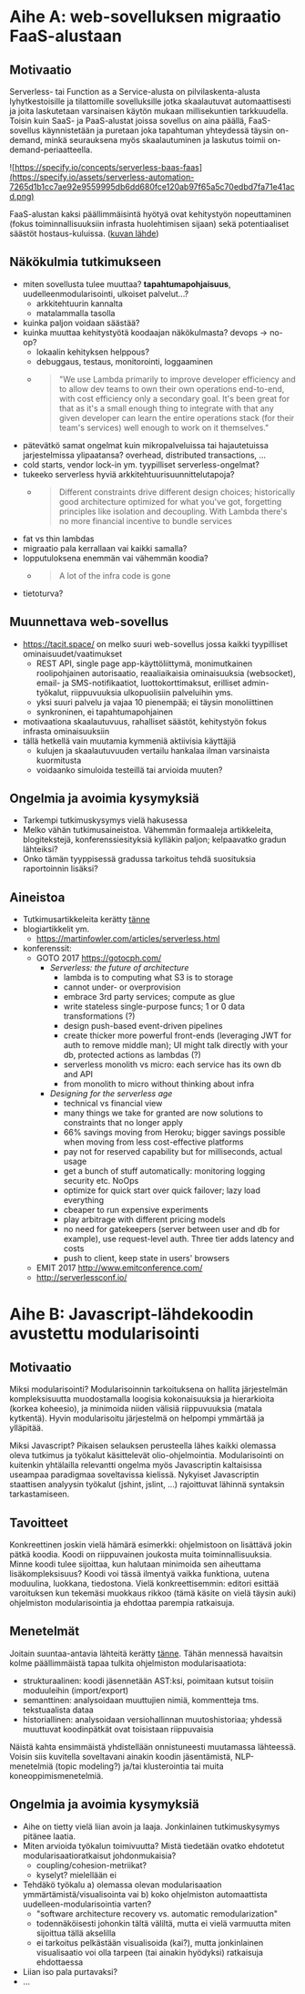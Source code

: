 # Aihe A: web-sovelluksen migraatio FaaS-alustaan

## Motivaatio

Serverless- tai Function as a Service-alusta on pilvilaskenta-alusta lyhytkestoisille ja tilattomille sovelluksille jotka skaalautuvat automaattisesti ja joita laskutetaan varsinaisen käytön mukaan millisekuntien tarkkuudella. Toisin kuin SaaS- ja PaaS-alustat joissa sovellus on aina päällä, FaaS-sovellus käynnistetään ja puretaan joka tapahtuman yhteydessä täysin on-demand, minkä seurauksena myös skaalautuminen ja laskutus toimii on-demand-periaatteella. 

![https://specify.io/concepts/serverless-baas-faas](https://specify.io/assets/serverless-automation-7265d1b1cc7ae92e9559995db6dd680fce120ab97f65a5c70edbd7fa71e41acd.png)

FaaS-alustan kaksi päällimmäisintä hyötyä ovat kehitystyön nopeuttaminen (fokus toiminnallisuuksiin infrasta huolehtimisen sijaan) sekä potentiaaliset säästöt hostaus-kuluissa. ([kuvan lähde](https://specify.io/concepts/serverless-baas-faas))

## Näkökulmia tutkimukseen

- miten sovellusta tulee muuttaa? **tapahtumapohjaisuus**, uudelleenmodularisointi, ulkoiset palvelut...?
  - arkkitehtuurin kannalta
  - matalammalla tasolla
- kuinka paljon voidaan säästää?
- kuinka muuttaa kehitystyötä koodaajan näkökulmasta? devops -> no-op?
  - lokaalin kehityksen helppous?
  - debuggaus, testaus, monitorointi, loggaaminen
  - > "We use Lambda primarily to improve developer efficiency and to allow dev teams to own their own operations end-to-end, with cost efficiency only a secondary goal. It's been great for that as it's a small enough thing to integrate with that any given developer can learn the entire operations stack (for their team's services) well enough to work on it themselves."
- pätevätkö samat ongelmat kuin mikropalveluissa tai hajautetuissa jarjestelmissa ylipaatansa? overhead, distributed transactions, ...
- cold starts, vendor lock-in ym. tyypilliset serverless-ongelmat?
- tukeeko serverless hyviä arkkitehtuurisuunnittelutapoja?
  - > Different constraints drive different design choices; historically good architecture optimized for what you've got, forgetting principles like isolation and decoupling. With Lambda there's no more financial incentive to bundle services
- fat vs thin lambdas
- migraatio pala kerrallaan vai kaikki samalla?
- lopputuloksena enemmän vai vähemmän koodia?
  - >  A lot of the infra code is gone
- tietoturva?


## Muunnettava web-sovellus

- https://tacit.space/ on melko suuri web-sovellus jossa kaikki tyypilliset ominaisuudet/vaatimukset
  - REST API, single page app-käyttöliittymä, monimutkainen roolipohjainen autorisaatio, reaaliaikaisia ominaisuuksia (websocket), email- ja SMS-notifikaatiot, luottokorttimaksut, erilliset admin-työkalut, riippuvuuksia ulkopuolisiin palveluihin yms.
  - yksi suuri palvelu ja vajaa 10 pienempää; ei täysin monoliittinen
  - synkroninen, ei tapahtumapohjainen
- motivaationa skaalautuvuus, rahalliset säästöt, kehitystyön fokus infrasta ominaisuuksiin
- tällä hetkellä vain muutamia kymmeniä aktiivisia käyttäjiä
  - kulujen ja skaalautuvuuden vertailu hankalaa ilman varsinaista kuormitusta
  - voidaanko simuloida testeillä tai arvioida muuten?

## Ongelmia ja avoimia kysymyksiä

- Tarkempi tutkimuskysymys vielä hakusessa
- Melko vähän tutkimusaineistoa. Vähemmän formaaleja artikkeleita, blogitekstejä, konferenssiesityksiä kylläkin paljon; kelpaavatko gradun lähteiksi?
- Onko tämän tyyppisessä gradussa tarkoitus tehdä suosituksia raportoinnin lisäksi?

## Aineistoa

- Tutkimusartikkeleita kerätty [tänne](./refs.md)
- blogiartikkelit ym.
  - https://martinfowler.com/articles/serverless.html
- konferenssit:
  - GOTO 2017 https://gotocph.com/
    - *Serverless: the future of architecture*
      - lambda is to computing what S3 is to storage
      - cannot under- or overprovision
      - embrace 3rd party services; compute as glue
      - write stateless single-purpose funcs; 1 or 0 data transformations (?)
      - design push-based event-driven pipelines
      - create thicker more powerful front-ends (leveraging JWT for auth to remove middle man); UI might talk directly with your db, protected actions as lambdas (?)
      - serverless monolith vs micro: each service has its own db and API
      - from monolith to micro without thinking about infra
    - *Designing for the serverless age*
      - technical vs financial view
      - many things we take for granted are now solutions to constraints that no longer apply
      - 66% savings moving from Heroku; bigger savings possible when moving from less cost-effective platforms
      - pay not for reserved capability but for milliseconds, actual usage
      - get a bunch of stuff automatically: monitoring logging security etc. NoOps
      - optimize for quick start over quick failover; lazy load everything
      - cbeaper to run expensive experiments
      - play arbitrage with different pricing models
      - no need for gatekeepers (server between user and db for example), use request-level auth. Three tier adds latency and costs
      - push to client, keep state in users' browsers
  - EMIT 2017 http://www.emitconference.com/
  - http://serverlessconf.io/


# Aihe B: Javascript-lähdekoodin avustettu modularisointi

## Motivaatio

Miksi modularisointi? Modularisoinnin tarkoituksena on hallita järjestelmän kompleksisuutta muodostamalla
loogisia kokonaisuuksia ja hierarkioita (korkea koheesio), ja minimoida niiden välisiä riippuvuuksia (matala kytkentä).
Hyvin modularisoitu järjestelmä on helpompi ymmärtää ja ylläpitää.

Miksi Javascript? Pikaisen selauksen perusteella lähes kaikki olemassa oleva tutkimus ja
työkalut käsittelevät olio-ohjelmointia. Modularisointi on kuitenkin yhtälailla relevantti
ongelma myös Javascriptin kaltaisissa useampaa paradigmaa soveltavissa kielissä. Nykyiset
Javascriptin staattisen analyysin työkalut (jshint, jslint, ...) rajoittuvat lähinnä syntaksin tarkastamiseen.

## Tavoitteet

Konkreettinen joskin vielä hämärä esimerkki: ohjelmistoon on lisättävä jokin pätkä koodia.
Koodi on riippuvainen joukosta muita toiminnallisuuksia.
Minne koodi tulee sijoittaa, kun halutaan minimoida sen aiheuttama
lisäkompleksisuus? Koodi voi tässä ilmentyä vaikka funktiona, uutena moduulina, luokkana,
tiedostona. Vielä konkreettisemmin: editori esittää varoituksen kun tekemäsi
muokkaus rikkoo (tämä käsite on vielä täysin auki) ohjelmiston modularisointia ja ehdottaa parempia ratkaisuja.

## Menetelmät

Joitain suuntaa-antavia lähteitä kerätty [tänne](./refs.md). Tähän mennessä havaitsin kolme päällimmäistä tapaa tulkita
ohjelmiston modularisaatiota:

- strukturaalinen: koodi jäsennetään AST:ksi, poimitaan kutsut toisiin moduuleihin (import/export)
- semanttinen: analysoidaan muuttujien nimiä, kommentteja tms. tekstuaalista dataa
- historiallinen: analysoidaan versiohallinnan muutoshistoriaa; yhdessä muuttuvat koodinpätkät ovat toisistaan riippuvaisia

Näistä kahta ensimmäistä yhdistellään onnistuneesti muutamassa lähteessä. Voisin siis kuvitella
soveltavani ainakin koodin jäsentämistä, NLP-menetelmiä (topic modeling?)
ja/tai klusterointia tai muita koneoppimismenetelmiä.

## Ongelmia ja avoimia kysymyksiä

- Aihe on tietty vielä liian avoin ja laaja. Jonkinlainen tutkimuskysymys pitänee laatia.
- Miten arvioida työkalun toimivuutta? Mistä tiedetään ovatko ehdotetut modularisaatioratkaisut johdonmukaisia?
  - coupling/cohesion-metriikat?
  - kyselyt? mielellään ei
- Tehdäkö työkalu a) olemassa olevan modularisaation ymmärtämistä/visualisointa vai b) koko ohjelmiston automaattista uudelleen-modularisointia varten?
  - "software architecture recovery vs. automatic remodularization"
  - todennäköisesti johonkin tältä väliltä, mutta ei vielä varmuutta miten sijoittua tällä akselilla
  - ei tarkoitus pelkästään visualisoida (kai?), mutta jonkinlainen visualisaatio voi olla tarpeen (tai ainakin hyödyksi) ratkaisuja ehdottaessa
- Liian iso pala purtavaksi?
- ...
